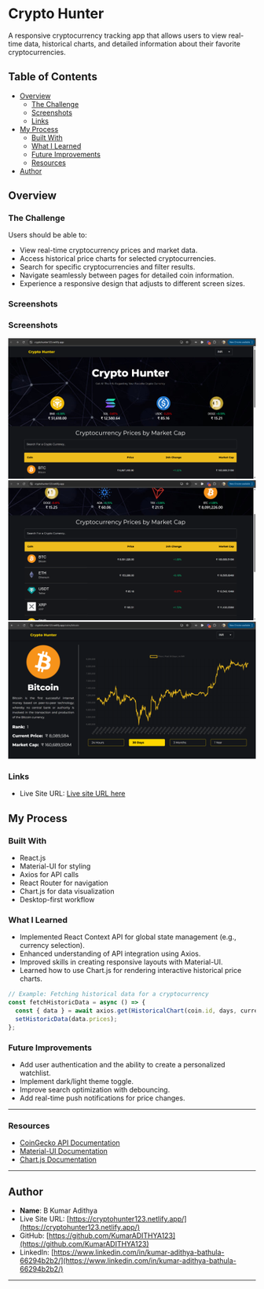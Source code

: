 # Crypto Hunter

A responsive cryptocurrency tracking app that allows users to view real-time data, historical charts, and detailed information about their favorite cryptocurrencies.

## Table of Contents

- [Overview](#overview)
  - [The Challenge](#the-challenge)
  - [Screenshots](#screenshots)
  - [Links](#links)
- [My Process](#my-process)
  - [Built With](#built-with)
  - [What I Learned](#what-i-learned)
  - [Future Improvements](#future-improvements)
  - [Resources](#resources)
- [Author](#author)

## Overview

### The Challenge

Users should be able to:

- View real-time cryptocurrency prices and market data.
- Access historical price charts for selected cryptocurrencies.
- Search for specific cryptocurrencies and filter results.
- Navigate seamlessly between pages for detailed coin information.
- Experience a responsive design that adjusts to different screen sizes.

### Screenshots

### Screenshots

![](./public/CryptoHunter%20ss1.png)
![](./public/CryptoHunter%20ss2.png)
![](./public/CryptoHunter%20ss3.png)

### Links

- Live Site URL: [Live site URL here](https://cryptohunter123.netlify.app/)

## My Process

### Built With

- React.js
- Material-UI for styling
- Axios for API calls
- React Router for navigation
- Chart.js for data visualization
- Desktop-first workflow

### What I Learned

- Implemented React Context API for global state management (e.g., currency selection).
- Enhanced understanding of API integration using Axios.
- Improved skills in creating responsive layouts with Material-UI.
- Learned how to use Chart.js for rendering interactive historical price charts.

```javascript
// Example: Fetching historical data for a cryptocurrency
const fetchHistoricData = async () => {
  const { data } = await axios.get(HistoricalChart(coin.id, days, currency));
  setHistoricData(data.prices);
};
```

### Future Improvements

- Add user authentication and the ability to create a personalized watchlist.
- Implement dark/light theme toggle.
- Improve search optimization with debouncing.
- Add real-time push notifications for price changes.

---

### Resources

- [CoinGecko API Documentation](https://www.coingecko.com/en/api)
- [Material-UI Documentation](https://mui.com/)
- [Chart.js Documentation](https://www.chartjs.org/)

---

## Author

- **Name**: B Kumar Adithya
- Live Site URL: [https://cryptohunter123.netlify.app/](https://cryptohunter123.netlify.app/)
- GitHub: [https://github.com/KumarADITHYA123](https://github.com/KumarADITHYA123)
- LinkedIn: [https://www.linkedin.com/in/kumar-adithya-bathula-66294b2b2/](https://www.linkedin.com/in/kumar-adithya-bathula-66294b2b2/)

---
